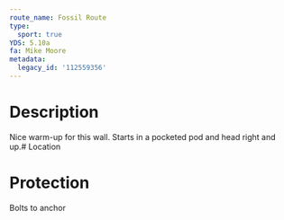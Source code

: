```yaml
---
route_name: Fossil Route
type:
  sport: true
YDS: 5.10a
fa: Mike Moore
metadata:
  legacy_id: '112559356'
---
```

# Description
Nice warm-up for this wall.  Starts in a pocketed pod and head right and up.# Location
# Protection
Bolts to anchor